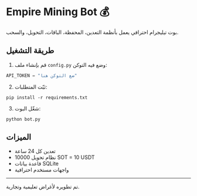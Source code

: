 
# Empire Mining Bot 💰

بوت تيليجرام احترافي يعمل بأنظمة التعدين، المحفظة، الباقات، التحويل، والسحب.

## طريقة التشغيل

1. قم بإنشاء ملف `config.py` وضع فيه التوكن:
```python
API_TOKEN = "ضع التوكن هنا"
```

2. ثبّت المتطلبات:
```
pip install -r requirements.txt
```

3. شغّل البوت:
```
python bot.py
```

## الميزات

- تعدين كل 24 ساعة
- نظام تحويل 10000 SOT = 10 USDT
- قاعدة بيانات SQLite
- واجهات مستخدم احترافية

---

تم تطويره لأغراض تعليمية وتجارية.
